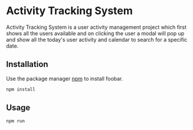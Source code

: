 # Activity Tracking System

Activity Tracking System is a user activity management project which first shows all the users available and on clicking the user a modal will pop up and show all the today's user activity and calendar to search for a specific date.

## Installation

Use the package manager [npm](https://npmjs.com) to install foobar.

```bash
npm install
```

## Usage

```bash
npm run
```
